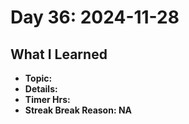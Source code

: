 # Day 36: 2024-11-28

## What I Learned
- **Topic:**
- **Details:**
- **Timer Hrs:**
- **Streak Break Reason: NA**